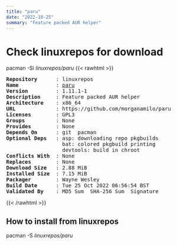 ```yaml
---
title: "paru"
date: "2022-10-25"
summary: "Feature packed AUR helper"
---
```


# Check linuxrepos for download

pacman -Si *linuxrepos/paru*
{{< rawhtml >}}
<pre class="highlight">
<b>Repository</b>      : linuxrepos
<b>Name</b>            : <a href="../../static/x86_64/paru-1.11.1-1-x86_64.pkg.tar.zst">paru</a>
<b>Version</b>         : 1.11.1-1
<b>Description</b>     : Feature packed AUR helper
<b>Architecture</b>    : x86_64
<b>URL</b>             : https://github.com/morganamilo/paru
<b>Licenses</b>        : GPL3
<b>Groups</b>          : None
<b>Provides</b>        : None
<b>Depends On</b>      : git  pacman
<b>Optional Deps</b>   : asp: downloading repo pkgbuilds
                  bat: colored pkgbuild printing
                  devtools: build in chroot
<b>Conflicts With</b>  : None
<b>Replaces</b>        : None
<b>Download Size</b>   : 2.88 MiB
<b>Installed Size</b>  : 7.15 MiB
<b>Packager</b>        : Wayne Wesley <wayne6324@gmail.com>
<b>Build Date</b>      : Tue 25 Oct 2022 06:56:54 BST
<b>Validated By</b>    : MD5 Sum  SHA-256 Sum  Signature
</pre>
{{< /rawhtml >}}
## How to install from linuxrepos

pacman -S *linuxrepos/paru*
